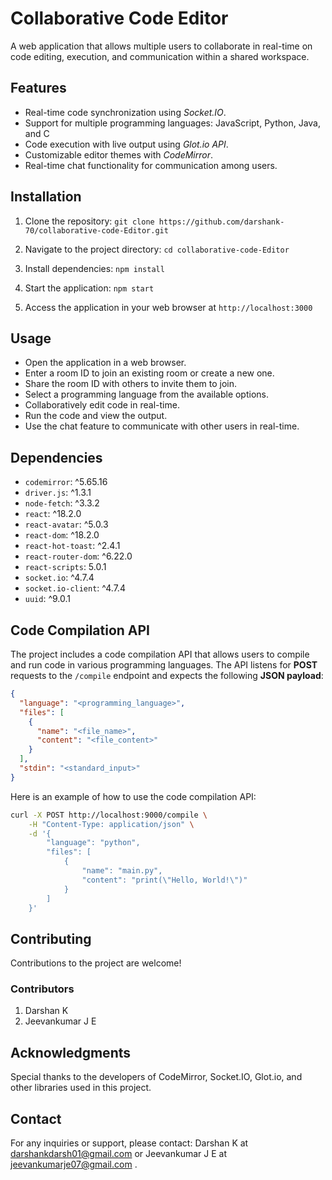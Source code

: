 # Collaborative Code Editor

A web application that allows multiple users to collaborate in real-time on code editing, execution, and communication within a shared workspace.

## Features

- Real-time code synchronization using _Socket.IO_.
- Support for multiple programming languages: JavaScript, Python, Java, and C
- Code execution with live output using _Glot.io API_.
- Customizable editor themes with _CodeMirror_.
- Real-time chat functionality for communication among users.

## Installation

1. Clone the repository:
`git clone https://github.com/darshank-70/collaborative-code-Editor.git`

2. Navigate to the project directory:
```cd collaborative-code-Editor```

3. Install dependencies:
`npm install`

4. Start the application:
```npm start```

5. Access the application in your web browser at `http://localhost:3000`

## Usage

- Open the application in a web browser.
- Enter a room ID to join an existing room or create a new one.
- Share the room ID with others to invite them to join.
- Select a programming language from the available options.
- Collaboratively edit code in real-time.
- Run the code and view the output.
- Use the chat feature to communicate with other users in real-time.

## Dependencies

- `codemirror`: ^5.65.16
- `driver.js`: ^1.3.1
- `node-fetch`: ^3.3.2
- `react`: ^18.2.0
- `react-avatar`: ^5.0.3
- `react-dom`: ^18.2.0
- `react-hot-toast`: ^2.4.1
- `react-router-dom`: ^6.22.0
- `react-scripts`: 5.0.1
- `socket.io`: ^4.7.4
- `socket.io-client`: ^4.7.4
- `uuid`: ^9.0.1

## Code Compilation API

The project includes a code compilation API that allows users to compile and run code in various programming languages. The API listens for **POST** requests to the `/compile` endpoint and expects the following **JSON payload**:

```json
{
  "language": "<programming_language>",
  "files": [
    {
      "name": "<file_name>",
      "content": "<file_content>"
    }
  ],
  "stdin": "<standard_input>"
}
```
Here is an example of how to use the code compilation API:
```bash
curl -X POST http://localhost:9000/compile \
    -H "Content-Type: application/json" \
    -d '{
        "language": "python",
        "files": [
            {
                "name": "main.py",
                "content": "print(\"Hello, World!\")"
            }
        ]
    }'
```


## Contributing

Contributions to the project are welcome! 

### Contributors

1. Darshan K
2. Jeevankumar J E

## Acknowledgments

Special thanks to the developers of CodeMirror, Socket.IO, Glot.io, and other libraries used in this project.

## Contact

For any inquiries or support, please contact: 
Darshan K at [darshankdarsh01@gmail.com](mailto:darshankdarsh01@gmail.com) or
Jeevankumar J E at [jeevankumarje07@gmail.com](mailto:jeevankumarje07@gmail.com) .
